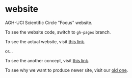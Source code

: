 website
=======

AGH-UCI Scientific Circle "Focus" website.

To see the website code, switch to `gh-pages` branch.

To see the actual website, visit [this link](http://agh-focus.github.io/website).

or...

To see the another concept, visit [this link](http://plizonczyk.kd.io/).

To see why we want to produce newer site, visit our [old one](http://www.focus.agh.edu.pl/).
